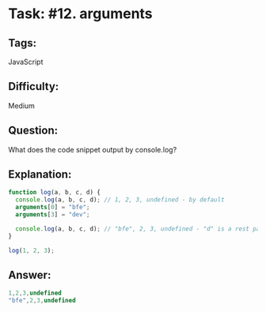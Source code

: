 # Task: #12. arguments


## Tags: 

JavaScript

## Difficulty:

Medium

## Question:

What does the code snippet output by console.log?

## Explanation:

```javascript
function log(a, b, c, d) {
  console.log(a, b, c, d); // 1, 2, 3, undefined - by default
  arguments[0] = "bfe";
  arguments[3] = "dev";

  console.log(a, b, c, d); // "bfe", 2, 3, undefined - "d" is a rest parameter -> reverse default arguments behavior
}

log(1, 2, 3);
```

## Answer:

```javascript
1,2,3,undefined
"bfe",2,3,undefined
```
